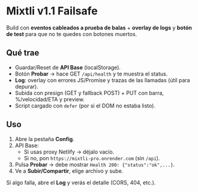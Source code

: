 # Mixtli v1.1 Failsafe

Build con **eventos cableados a prueba de balas** + **overlay de logs** y **botón de test** para que no te quedes con botones muertos.

## Qué trae
- Guardar/Reset de **API Base** (localStorage).
- Botón **Probar** → hace GET `/api/health` y te muestra el status.
- **Log**: overlay con errores JS/Promise y trazas de las llamadas (útil para depurar).
- Subida con presign (GET y fallback POST) + PUT con barra, %/velocidad/ETA y preview.
- Script cargado con `defer` (por si el DOM no estaba listo).

## Uso
1. Abre la pestaña **Config**.
2. API Base:
   - Si usas proxy Netlify → déjalo vacío.
   - Si no, pon `https://mixtli-pro.onrender.com` (sin `/api`).
3. Pulsa **Probar** → debe mostrar `Health 200: {"status":"ok",...}`.
4. Ve a **Subir/Compartir**, elige archivo y sube.

Si algo falla, abre el **Log** y verás el detalle (CORS, 404, etc.).
